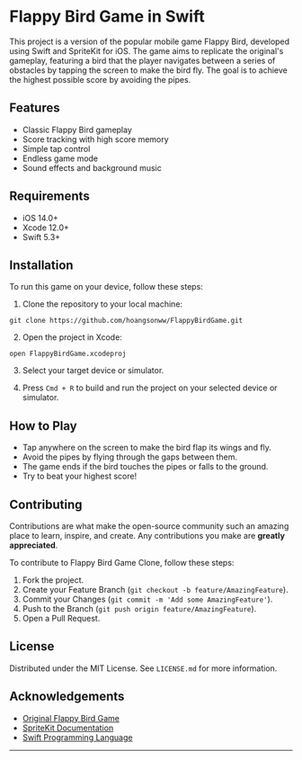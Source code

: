 # Flappy Bird Game in Swift

This project is a version of the popular mobile game Flappy Bird, developed using Swift and SpriteKit for iOS. The game aims to replicate the original's gameplay, featuring a bird that the player navigates between a series of obstacles by tapping the screen to make the bird fly. The goal is to achieve the highest possible score by avoiding the pipes.

## Features

- Classic Flappy Bird gameplay
- Score tracking with high score memory
- Simple tap control
- Endless game mode
- Sound effects and background music

## Requirements

- iOS 14.0+
- Xcode 12.0+
- Swift 5.3+

## Installation

To run this game on your device, follow these steps:

1. Clone the repository to your local machine:

```
git clone https://github.com/hoangsonww/FlappyBirdGame.git
```

2. Open the project in Xcode:

```
open FlappyBirdGame.xcodeproj
```

3. Select your target device or simulator.

4. Press `Cmd + R` to build and run the project on your selected device or simulator.

## How to Play

- Tap anywhere on the screen to make the bird flap its wings and fly.
- Avoid the pipes by flying through the gaps between them.
- The game ends if the bird touches the pipes or falls to the ground.
- Try to beat your highest score!

## Contributing

Contributions are what make the open-source community such an amazing place to learn, inspire, and create. Any contributions you make are **greatly appreciated**.

To contribute to Flappy Bird Game Clone, follow these steps:

1. Fork the project.
2. Create your Feature Branch (`git checkout -b feature/AmazingFeature`).
3. Commit your Changes (`git commit -m 'Add some AmazingFeature'`).
4. Push to the Branch (`git push origin feature/AmazingFeature`).
5. Open a Pull Request.

## License

Distributed under the MIT License. See `LICENSE.md` for more information.

## Acknowledgements

- [Original Flappy Bird Game](https://en.wikipedia.org/wiki/Flappy_Bird)
- [SpriteKit Documentation](https://developer.apple.com/documentation/spritekit)
- [Swift Programming Language](https://swift.org/documentation/)

---

